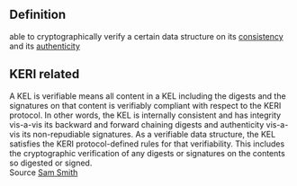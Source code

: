 ## Definition
able to cryptographically verify a certain data structure on its [consistency](inconsistency) and its [authenticity](authenticity)

## KERI related
A KEL is verifiable means all content in a KEL including the digests and the signatures on that content is verifiably compliant with respect to the KERI protocol. In other words, the KEL is internally consistent and has integrity vis-a-vis its backward and forward chaining digests and authenticity vis-a-vis its non-repudiable signatures. As a verifiable data structure, the KEL satisfies the KERI protocol-defined rules for that verifiability. This includes the cryptographic verification of any digests or signatures on the contents so digested or signed.\
Source [Sam Smith](https://github.com/WebOfTrust/ietf-keri/blob/main/draft-ssmith-keri.md#basic-terminology)